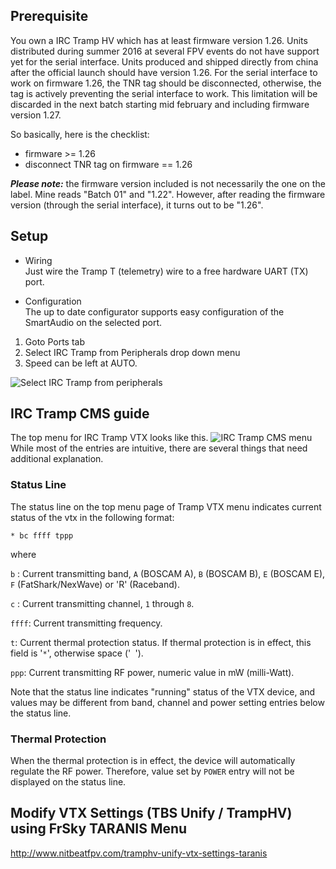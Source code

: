 ## Prerequisite

You own a IRC Tramp HV which has at least firmware version 1.26. Units distributed during summer 2016 at several FPV events do not have support yet for the serial interface. Units produced and shipped directly from china after the official launch should have version 1.26. For the serial interface to work on firmware 1.26, the TNR tag should be disconnected, otherwise, the tag is actively preventing the serial interface to work. This limitation will be discarded in the next batch starting mid february and including firmware version 1.27.

So basically, here is the checklist:
- firmware >= 1.26
- disconnect TNR tag on firmware == 1.26

***Please note:*** the firmware version included is not necessarily the one on the label. Mine reads "Batch 01" and "1.22". However, after reading the firmware version (through the serial interface), it turns out to be "1.26".

## Setup

- Wiring  
Just wire the Tramp T (telemetry) wire to a free hardware UART (TX) port.

- Configuration  
The up to date configurator supports easy configuration of the SmartAudio on the selected port.

1. Goto Ports tab
2. Select IRC Tramp from Peripherals drop down menu
3. Speed can be left at AUTO.

![Select IRC Tramp from peripherals](https://cloud.githubusercontent.com/assets/14850998/22005847/ddc6641a-dca9-11e6-8de3-64dc39ecb5cf.png)


## IRC Tramp CMS guide
The top menu for IRC Tramp VTX looks like this.
![IRC Tramp CMS menu](https://cloud.githubusercontent.com/assets/14850998/21991074/8bd7c464-dc54-11e6-822c-53defecdc915.jpg)
While most of the entries are intuitive, there are several things that need additional explanation.

### Status Line
The status line on the top menu page of Tramp VTX menu indicates current status of the vtx in the following format:

```
* bc ffff tppp
```

where

`b` : Current transmitting band, `A` (BOSCAM A), `B` (BOSCAM B), `E` (BOSCAM E), `F` (FatShark/NexWave) or 'R' (Raceband).

`c` : Current transmitting channel, `1` through `8`.

`ffff`: Current transmitting frequency.

`t`: Current thermal protection status. If thermal protection is in effect, this field is '`*`', otherwise space ('` `').

`ppp`: Current transmitting RF power, numeric value in mW (milli-Watt).

Note that the status line indicates "running" status of the VTX device, and values may be different from band, channel and power setting entries below the status line.

### Thermal Protection
When the thermal protection is in effect, the device will automatically regulate the RF power. Therefore, value set by `POWER` entry will not be displayed on the status line.

## Modify VTX Settings (TBS Unify / TrampHV) using FrSky TARANIS Menu  
http://www.nitbeatfpv.com/tramphv-unify-vtx-settings-taranis  